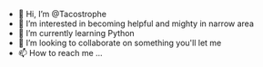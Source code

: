 - 👋 Hi, I’m @Tacostrophe
- 👀 I’m interested in becoming helpful and mighty in narrow area
- 🌱 I’m currently learning Python
- 💞️ I’m looking to collaborate on something you'll let me
- 📫 How to reach me ...

<!---
Tacostrophe/Tacostrophe is a ✨ special ✨ repository because its `README.md` (this file) appears on your GitHub profile.
You can click the Preview link to take a look at your changes.
--->
